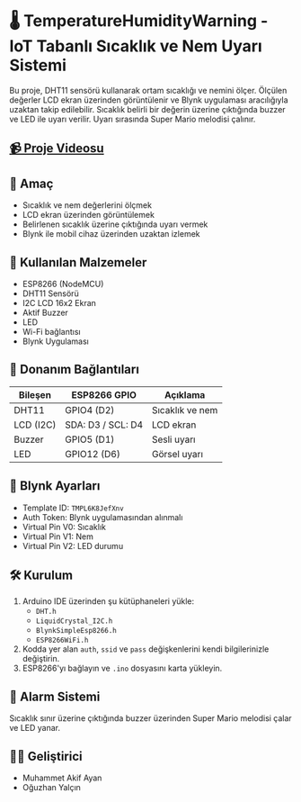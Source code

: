 # 🌡️ TemperatureHumidityWarning - IoT Tabanlı Sıcaklık ve Nem Uyarı Sistemi

Bu proje, DHT11 sensörü kullanarak ortam sıcaklığı ve nemini ölçer. Ölçülen değerler LCD ekran üzerinden görüntülenir ve Blynk uygulaması aracılığıyla uzaktan takip edilebilir. Sıcaklık belirli bir değerin üzerine çıktığında buzzer ve LED ile uyarı verilir. Uyarı sırasında Super Mario melodisi çalınır.

## [📹 Proje Videosu](https://www.youtube.com/watch?v=UFVGz6wSowM)

## 🎯 Amaç
- Sıcaklık ve nem değerlerini ölçmek
- LCD ekran üzerinden görüntülemek
- Belirlenen sıcaklık üzerine çıktığında uyarı vermek
- Blynk ile mobil cihaz üzerinden uzaktan izlemek

## 🧰 Kullanılan Malzemeler
- ESP8266 (NodeMCU)
- DHT11 Sensörü
- I2C LCD 16x2 Ekran
- Aktif Buzzer
- LED
- Wi-Fi bağlantısı
- Blynk Uygulaması

## 🔌 Donanım Bağlantıları

| Bileşen     | ESP8266 GPIO | Açıklama           |
|-------------|---------------|--------------------|
| DHT11       | GPIO4 (D2)    | Sıcaklık ve nem    |
| LCD (I2C)   | SDA: D3 / SCL: D4 | LCD ekran        |
| Buzzer      | GPIO5 (D1)    | Sesli uyarı        |
| LED         | GPIO12 (D6)   | Görsel uyarı       |

## 📱 Blynk Ayarları
- Template ID: `TMPL6K8JefXnv`
- Auth Token: Blynk uygulamasından alınmalı
- Virtual Pin V0: Sıcaklık
- Virtual Pin V1: Nem
- Virtual Pin V2: LED durumu

## 🛠️ Kurulum
1. Arduino IDE üzerinden şu kütüphaneleri yükle:
   - `DHT.h`
   - `LiquidCrystal_I2C.h`
   - `BlynkSimpleEsp8266.h`
   - `ESP8266WiFi.h`
2. Kodda yer alan `auth`, `ssid` ve `pass` değişkenlerini kendi bilgilerinizle değiştirin.
3. ESP8266'yı bağlayın ve `.ino` dosyasını karta yükleyin.

## 🎵 Alarm Sistemi
Sıcaklık sınır üzerine çıktığında buzzer üzerinden Super Mario melodisi çalar ve LED yanar.

## 👨‍💻 Geliştirici
- Muhammet Akif Ayan
- Oğuzhan Yalçın
